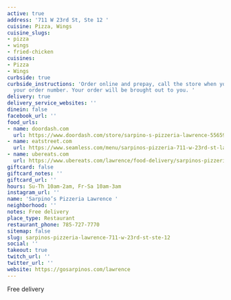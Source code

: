 ```yaml
---
active: true
address: '711 W 23rd St, Ste 12 '
cuisine: Pizza, Wings
cuisine_slugs:
- pizza
- wings
- fried-chicken
cuisines:
- Pizza
- Wings
curbside: true
curbside_instructions: 'Order online and prepay, call the store when you arrive with
  your order number. Your order will be brought out to you. '
delivery: true
delivery_service_websites: ''
dinein: false
facebook_url: ''
food_urls:
- name: doordash.com
  url: https://www.doordash.com/store/sarpino-s-pizzeria-lawrence-556594/en-US
- name: eatstreet.com
  url: https://www.seamless.com/menu/sarpinos-pizzeria-711-w-23rd-st-lawrence/414249
- name: ubereats.com
  url: https://www.ubereats.com/lawrence/food-delivery/sarpinos-pizzeria-711-w-23rd-st/klsK8vOhSS2wJC97GzohLw
giftcard: false
giftcard_notes: ''
giftcard_url: ''
hours: Su-Th 10am-2am, Fr-Sa 10am-3am
instagram_url: ''
name: 'Sarpino’s Pizzeria Lawrence '
neighborhood: ''
notes: Free delivery
place_type: Restaurant
restaurant_phone: 785-727-7770
sitemap: false
slug: sarpinos-pizzeria-lawrence-711-w-23rd-st-ste-12
social: ''
takeout: true
twitch_url: ''
twitter_url: ''
website: https://gosarpinos.com/lawrence
---
```


Free delivery
